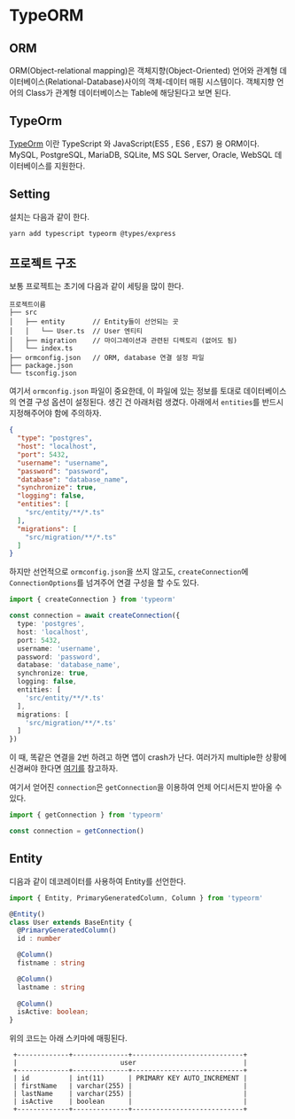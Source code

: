 # TypeORM

## ORM

ORM(Object-relational mapping)은 객체지향(Object-Oriented) 언어와 
관계형 데이터베이스(Relational-Database)사이의 객체-데이터 매핑 시스템이다.
객체지향 언어의 Class가 관계형 데이터베이스는 Table에 해당된다고 보면 된다.

## TypeOrm

[TypeOrm](https://typeorm.io/) 이란 TypeScript 와 JavaScript(ES5 , ES6 , ES7) 용 ORM이다.
MySQL, PostgreSQL, MariaDB, SQLite, MS SQL Server, Oracle, WebSQL 데이터베이스를 지원한다.

## Setting

설치는 다음과 같이 한다.

```bash
yarn add typescript typeorm @types/express
```

## 프로젝트 구조

보통 프로젝트는 초기에 다음과 같이 세팅을 많이 한다.

```
프로젝트이름
├── src
│   ├── entity       // Entity들이 선언되는 곳 
│   │   └── User.ts  // User 엔티티
│   ├── migration    // 마이그레이션과 관련된 디렉토리 (없어도 됨)
│   └── index.ts
├── ormconfig.json   // ORM, database 연결 설정 파일
├── package.json
└── tsconfig.json
```

여기서 `ormconfig.json` 파일이 중요한데, 이 파일에 있는 정보를 토대로 데이터베이스의 연결 구성 옵션이 설정된다.
생긴 건 아래처럼 생겼다. 아래에서 `entities`를 반드시 지정해주어야 함에 주의하자.

```json
{
  "type": "postgres",
  "host": "localhost",
  "port": 5432,
  "username": "username",
  "password": "password",
  "database": "database_name",
  "synchronize": true,
  "logging": false,
  "entities": [
    "src/entity/**/*.ts"
  ],
  "migrations": [
    "src/migration/**/*.ts"
  ]
}
```

하지만 선언적으로 `ormconfig.json`을 쓰지 않고도, `createConnection`에 `ConnectionOptions`를 넘겨주어 연결 구성을 할 수도 있다.

```typescript
import { createConnection } from 'typeorm'

const connection = await createConnection({
  type: 'postgres',
  host: 'localhost',
  port: 5432,
  username: 'username',
  password: 'password',
  database: 'database_name',
  synchronize: true,
  logging: false,
  entities: [
    'src/entity/**/*.ts'
  ],
  migrations: [
    'src/migration/**/*.ts'
  ]
})
```

이 때, 똑같은 연결을 2번 하려고 하면 앱이 crash가 난다. 여러가지 multiple한 상황에 신경써야 한다면 [여기를](https://github.com/typeorm/typeorm/blob/master/docs/multiple-connections.md) 참고하자.

여기서 얻어진 `connection`은 `getConnection`을 이용하여 언제 어디서든지 받아올 수 있다.
```typescript
import { getConnection } from 'typeorm'

const connection = getConnection()
``` 

## Entity

디음과 같이 데코레이터를 사용하여 Entity를 선언한다.

```typescript
import { Entity, PrimaryGeneratedColumn, Column } from 'typeorm'

@Entity()
class User extends BaseEntity {  
  @PrimaryGeneratedColumn()
  id : number

  @Column()
  fistname : string

  @Column()
  lastname : string
  
  @Column()
  isActive: boolean;
}
```

위의 코드는 아래 스키마에 매핑된다.

```
 +-------------+--------------+----------------------------+
 |                          user                           |
 +-------------+--------------+----------------------------+
 | id          | int(11)      | PRIMARY KEY AUTO_INCREMENT |
 | firstName   | varchar(255) |                            |
 | lastName    | varchar(255) |                            |
 | isActive    | boolean      |                            |
 +-------------+--------------+----------------------------+
```
